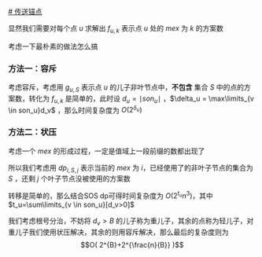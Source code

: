 [# 传送锚点](https://qoj.ac/problem/4811)

显然我们需要对每个点 $u$ 求解出 $f_{u,k}$ 表示点 $u$ 处的 $mex$ 为 $k$ 的方案数

考虑一下最朴素的做法怎么搞
### 方法一：容斥

考虑容斥，考虑用 $g_{u,S}$ 表示点 $u$ 的儿子非叶节点中，**不包含** 集合 $S$ 中的点的方案数，转化为 $f_{u,k}$ 是简单的，此时设 $d_u=\mid son_u \mid$ ，$\delta_u = \max\limits_{v \in son_u}d_v$ ，那么时间复杂度为 $O(2^{\delta_u})$ 
### 方法二：状压

考虑一个 $mex$ 的形成过程，一定是值域上一段前缀的数都出现了

所以我们考虑用 $dp_{i,S,j}$ 表示当前的 $mex$ 为 $i$，已经使用了的非叶子节点的集合为 $S$ ，还剩 $j$ 个叶子节点没被使用的方案数

转移是简单的，那么结合SOS dp可得时间复杂度为 $O(2^{t_u}n^3)$，其中 $t_u=\sum\limits_{v \in son_u}[d_v>0]$

我们考虑根号分治，不妨将 $d_v > B$ 的儿子称为重儿子，其余的点称为轻儿子，对重儿子我们使用状压解决，其余的则用容斥解决，那么最后的复杂度则为 $$O( 2^{B}+2^{\frac{n}{B}} )$$




